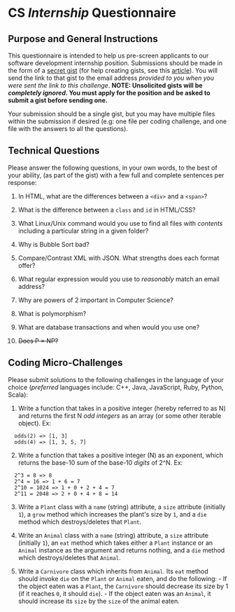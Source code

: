 # CS _Internship_ Questionnaire

## Purpose and General Instructions
This questionnaire is intended to help us pre-screen applicants to our software development internship position. Submissions should be made in the form of a [secret gist](https://gist.github.com) (for help creating gists, see this [article](https://help.github.com/articles/creating-gists/)). You will send the link to that gist to the email address _provided to you when you were sent the link to this challenge_. **NOTE: Unsolicited gists will be _completely ignored_. You must apply for the position and be asked to submit a gist before sending one.**

Your submission should be a single gist, but you may have multiple files within the submission if desired (e.g: one file per coding challenge, and one file with the answers to all the questions).

## Technical Questions
Please answer the following questions, in your own words, to the best of your ability, (as part of the gist) with a few full and complete sentences per response:

  1. In HTML, what are the differences between a `<div>` and a `<span>`?

  2. What is the difference between a `class` and `id` in HTML/CSS?

  3. What Linux/Unix command would you use to find all files with _contents_ including a particular string in a given folder?

  4. Why is Bubble Sort bad?

  5. Compare/Contrast XML with JSON. What strengths does each format offer?

  6. What regular expression would you use to _reasonably_ match an email address?

  7. Why are powers of 2 important in Computer Science?

  8. What is polymorphism?

  9. What are database transactions and when would you use one?

  10. ~~Does P = NP?~~

## Coding Micro-Challenges
Please submit solutions to the following challenges in the language of your choice (_preferred_ languages include: C++, Java, JavaScript, Ruby, Python, Scala):

  1. Write a function that takes in a positive integer (hereby referred to as N) and returns the first N _odd integers_ as an array (or some other iterable object). Ex:
  ```
    odds(2) => [1, 3]
    odds(4) => [1, 3, 5, 7]
  ```

  2. Write a function that takes a positive integer (N) as an exponent, which returns the base-10 sum of the base-10 _digits_ of 2^N. Ex:
  ```
    2^3 = 8 => 8
    2^4 = 16 => 1 + 6 = 7
    2^10 = 1024 => 1 + 0 + 2 + 4 = 7
    2^11 = 2048 => 2 + 0 + 4 + 8 = 14
  ```

  3. Write a `Plant` class with a `name` (string) attribute, a `size` attribute (initially `1`), a `grow` method which increases the plant's size by `1`, and a `die` method which destroys/deletes that `Plant`.

  4. Write an `Animal` class with a `name` (string) attribute, a `size` attribute (initially `1`), an `eat` method which takes either a `Plant` instance or an `Animal` instance as the argument and returns nothing, and a `die` method which destroys/deletes that `Animal`.

  5. Write a `Carnivore` class which inherits from `Animal`. Its `eat` method should invoke `die` on the `Plant` or `Animal` eaten, and do the following:
    - If the object eaten was a `Plant`, the `Carnivore` should decrease its size by 1 (if it reaches `0`, it should `die`).
    - If the object eaten was an `Animal`, it should increase its `size` by the `size` of the animal eaten.
